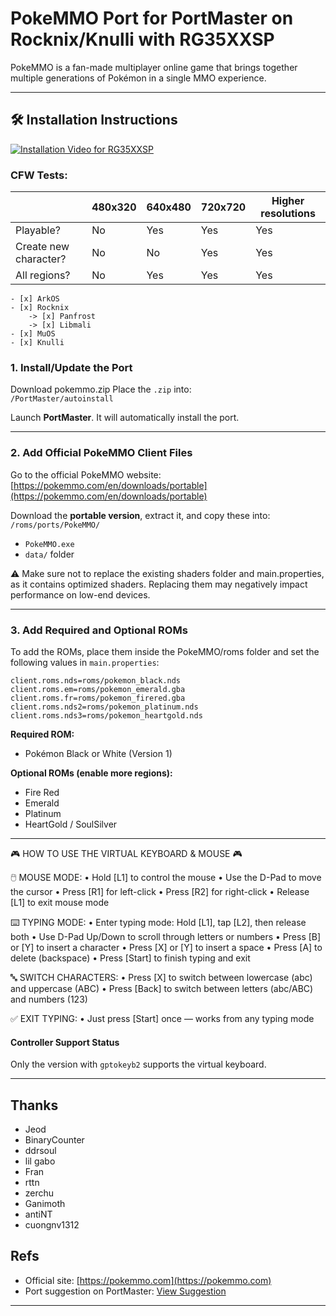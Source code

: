 # PokeMMO Port for PortMaster on Rocknix/Knulli with RG35XXSP

PokeMMO is a fan-made multiplayer online game that brings together multiple generations of Pokémon in a single MMO experience.

---

## 🛠 Installation Instructions

[![Installation Video for RG35XXSP](https://img.youtube.com/vi/hSXAO46nL8w/0.jpg)](https://youtu.be/hSXAO46nL8w)


### CFW Tests:

|                        | 480x320 | 640x480 | 720x720 | Higher resolutions |
|------------------------|---------|---------|---------|--------------------|
| Playable?              | No      | Yes     | Yes     | Yes                |
| Create new character?  | No      | No      | Yes     | Yes                |
| All regions?           | No      | Yes     | Yes     | Yes                |

~~~
- [x] ArkOS
- [x] Rocknix
    -> [x] Panfrost
    -> [x] Libmali
- [x] MuOS
- [x] Knulli
~~~

### 1. Install/Update the Port

Download pokemmo.zip Place the `.zip` into:  
`/PortMaster/autoinstall`

Launch **PortMaster**. It will automatically install the port.

---

### 2. Add Official PokeMMO Client Files

Go to the official PokeMMO website:  
[https://pokemmo.com/en/downloads/portable](https://pokemmo.com/en/downloads/portable)

Download the **portable version**, extract it, and copy these into:  
`/roms/ports/PokeMMO/`

- `PokeMMO.exe`  
- `data/` folder

⚠️  Make sure not to replace the existing shaders folder and main.properties, as it contains optimized shaders.
Replacing them may negatively impact performance on low-end devices.

---

### 3. Add Required and Optional ROMs

To add the ROMs, place them inside the PokeMMO/roms folder and set the following values in `main.properties`:
~~~
client.roms.nds=roms/pokemon_black.nds  
client.roms.em=roms/pokemon_emerald.gba  
client.roms.fr=roms/pokemon_firered.gba  
client.roms.nds2=roms/pokemon_platinum.nds  
client.roms.nds3=roms/pokemon_heartgold.nds
~~~

**Required ROM:**  
- Pokémon Black or White (Version 1)

**Optional ROMs (enable more regions):**  
- Fire Red  
- Emerald  
- Platinum  
- HeartGold / SoulSilver

---

🎮 HOW TO USE THE VIRTUAL KEYBOARD & MOUSE 🎮

🖱️ MOUSE MODE:
• Hold [L1] to control the mouse
• Use the D-Pad to move the cursor
• Press [R1] for left-click
• Press [R2] for right-click
• Release [L1] to exit mouse mode

⌨️ TYPING MODE:
• Enter typing mode: Hold [L1], tap [L2], then release both
• Use D-Pad Up/Down to scroll through letters or numbers
• Press [B] or [Y] to insert a character
• Press [X] or [Y] to insert a space
• Press [A] to delete (backspace)
• Press [Start] to finish typing and exit

🔤 SWITCH CHARACTERS:
• Press [X] to switch between lowercase (abc) and uppercase (ABC)
• Press [Back] to switch between letters (abc/ABC) and numbers (123)

✅ EXIT TYPING:
• Just press [Start] once — works from any typing mode

#### Controller Support Status

Only the version with `gptokeyb2` supports the virtual keyboard.

---

## Thanks

- Jeod
- BinaryCounter
- ddrsoul
- lil gabo
- Fran
- rttn
- zerchu
- Ganimoth
- antiNT
- cuongnv1312

## Refs

- Official site: [https://pokemmo.com](https://pokemmo.com)  
- Port suggestion on PortMaster: [View Suggestion](https://suggestions.portmaster.games/suggestion-details?id=ab4f9b6b87314eba96536a86804d7235)
---
